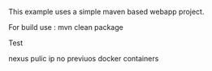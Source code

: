 This example uses a simple maven based webapp project.

For build use : mvn clean package

Test

nexus pulic ip
no previuos docker containers
